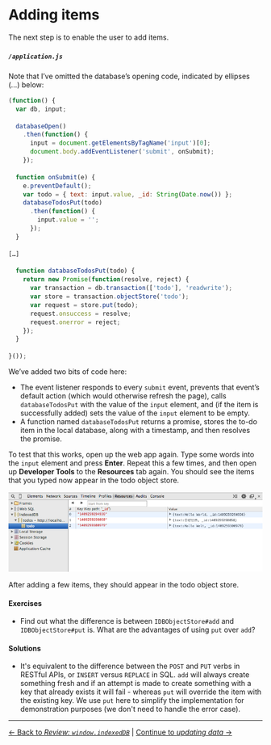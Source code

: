 # Adding items

The next step is to enable the user to add items.

##### `/application.js`

Note that I’ve omitted the database’s opening code, indicated by ellipses (…) below:

```js
(function() {
  var db, input;

  databaseOpen()
    .then(function() {
      input = document.getElementsByTagName('input')[0];
      document.body.addEventListener('submit', onSubmit);
    });

  function onSubmit(e) {
    e.preventDefault();
    var todo = { text: input.value, _id: String(Date.now()) };
    databaseTodosPut(todo)
      .then(function() {
        input.value = '';
      });
  }

[…]

  function databaseTodosPut(todo) {
    return new Promise(function(resolve, reject) {
      var transaction = db.transaction(['todo'], 'readwrite');
      var store = transaction.objectStore('todo');
      var request = store.put(todo);
      request.onsuccess = resolve;
      request.onerror = reject;
    });
  }

}());
```

We’ve added two bits of code here:

- The event listener responds to every `submit` event, prevents that event’s default action (which would otherwise refresh the page), calls `databaseTodosPut` with the value of the `input` element, and (if the item is successfully added) sets the value of the `input` element to be empty.
- A function named `databaseTodosPut` returns a promise, stores the to-do item in the local database, along with a timestamp, and then resolves the promise.

To test that this works, open up the web app again. Type some words into the `input` element and press **Enter**. Repeat this a few times, and then open up **Developer Tools** to the **Resources** tab again. You should see the items that you typed now appear in the todo object store.

![After adding a few items, they should appear in the todo object store](./screenshot.png)

After adding a few items, they should appear in the todo object store.

#### Exercises

- Find out what the difference is between `IDBObjectStore#add` and `IDBObjectStore#put` is.  What are the advantages of using `put` over `add`?


#### Solutions

- It's equivalent to the difference between the `POST` and `PUT` verbs in RESTful APIs, or `INSERT` versus `REPLACE` in SQL.  `add` will always create something fresh and if an attempt is made to create something with a key that already exists it will fail - whereas `put` will override the item with the existing key.  We use `put` here to simplify the implementation for demonstration purposes (we don't need to handle the error case).

---

[← Back to *Review: `window.indexedDB`*](../05-review-window-indexeddb) | [Continue to *updating data* →](../07-getting-data)
